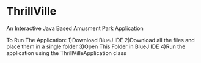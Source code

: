 # ThrillVille
An Interactive Java Based Amusment Park Application

To Run The Application:
1)Download BlueJ IDE
2)Download all the files and place them in a single folder
3)Open This Folder in BlueJ IDE
4)Run the application using the ThrillVilleApplication class
